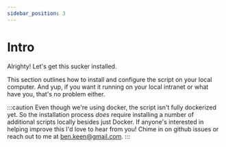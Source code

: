 ```yaml
---
sidebar_position: 3
---
```


# Intro

Alrighty! Let's get this sucker installed. 

This section outlines how to install and configure the script on your local computer. And yup, if you want it running
on your local intranet or what have you, that's no problem either. 

:::caution
Even though we're using docker, the script isn't fully dockerized yet. So the installation process *does* require installing
a number of additional scripts locally besides just Docker. If anyone's interested in helping improve this I'd love to
hear from you! Chime in on github issues or reach out to me at ben.keen@gmail.com. 
:::

